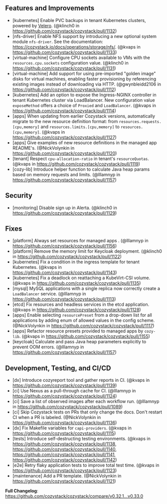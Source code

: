 ## Features and Improvements

* [kubernetes] Enable PVC backups in tenant Kubernetes clusters, powered by [Velero](https://velero.io/). (@klinch0 in https://github.com/cozystack/cozystack/pull/1132)
* [nfs-driver] Enable NFS support by introducing a new optional system module `nfs-driver`. See the documentation: https://cozystack.io/docs/operations/storage/nfs/. (@kvaps in https://github.com/cozystack/cozystack/pull/1133)
* [virtual-machine] Configure CPU sockets available to VMs with the `resources.cpu.sockets` configuration value. (@klinch0 in https://github.com/cozystack/cozystack/pull/1131)
* [virtual-machine] Add support for using pre-imported "golden image" disks for virtual machines, enabling faster provisioning by referencing existing images instead of downloading via HTTP. (@gwynbleidd2106 in https://github.com/cozystack/cozystack/pull/1112)
* [kubernetes] Add an option to expose the Ingress-NGINX controller in tenant Kubernetes cluster via LoadBalancer. New configuration value `exposeMethod` offers a choice of `Proxied` and `LoadBalancer`. (@kvaps in https://github.com/cozystack/cozystack/pull/1114)
* [apps] When updating from earlier Cozystack versions, automatically migrate to the new resource definition format: from `resources.requests.[cpu,memory]` and `resources.limits.[cpu,memory]` to `resources.[cpu,memory]`. (@kvaps in https://github.com/cozystack/cozystack/pull/1127)
* [apps] Give examples of new resource definitions in the managed app README's. (@NickVolynkin in https://github.com/cozystack/cozystack/pull/1120)
* [tenant] Respect `cpu-allocation-ratio` in tenant's `resourceQuotas`.(@kvaps in https://github.com/cozystack/cozystack/pull/1119)
* [cozy-lib] Introduce helper function to calculate Java heap params based on memory requests and limits. (@lllamnyp in https://github.com/cozystack/cozystack/pull/1157)

## Security

* [monitoring] Disable sign up in Alerta. (@klinch0 in https://github.com/cozystack/cozystack/pull/1129)

## Fixes

* [platform] Always set resources for managed apps . (@lllamnyp in https://github.com/cozystack/cozystack/pull/1156)
* [platform] Remove the memory limit for Keycloak deployment. (@klinch0 in https://github.com/cozystack/cozystack/pull/1122)
* [kubernetes] Fix a condition in the ingress template for tenant Kubernetes. (@kvaps in https://github.com/cozystack/cozystack/pull/1143)
* [kubernetes] Fix a deadlock on reattaching a KubeVirt-CSI volume. (@kvaps in https://github.com/cozystack/cozystack/pull/1135)
* [mysql] MySQL applications with a single replica now correctly create a `LoadBalancer` service. (@lllamnyp in https://github.com/cozystack/cozystack/pull/1113)
* [etcd] Fix resources and headless services in the etcd application. (@kvaps in https://github.com/cozystack/cozystack/pull/1128)
* [apps] Enable selecting `resourcePreset` from a drop-down list for all applications by adding enum of allowed values in the config scheme. (@NickVolynkin in https://github.com/cozystack/cozystack/pull/1117)
* [apps] Refactor resource presets provided to managed apps by `cozy-lib`. (@kvaps in https://github.com/cozystack/cozystack/pull/1155)
* [keycloak] Calculate and pass Java heap parameters explicitly to prevent OOM errors. (@lllamnyp in https://github.com/cozystack/cozystack/pull/1157)


## Development, Testing, and CI/CD

* [dx] Introduce cozyreport tool and gather reports in CI. (@kvaps in https://github.com/cozystack/cozystack/pull/1139)
* [ci] Use Nexus as a pull-through cache for CI. (@lllamnyp in https://github.com/cozystack/cozystack/pull/1124)
* [ci] Save a list of observed images after each workflow run. (@lllamnyp in https://github.com/cozystack/cozystack/pull/1089)
* [ci] Skip Cozystack tests on PRs that only change the docs. Don't restart CI when a PR is labeled. (@NickVolynkin in https://github.com/cozystack/cozystack/pull/1136)
* [dx] Fix Makefile variables for `capi-providers`. (@kvaps in https://github.com/cozystack/cozystack/pull/1115)
* [tests] Introduce self-destructing testing environments. (@kvaps in https://github.com/cozystack/cozystack/pull/1138, https://github.com/cozystack/cozystack/pull/1140, https://github.com/cozystack/cozystack/pull/1141, https://github.com/cozystack/cozystack/pull/1142)
* [e2e] Retry flaky application tests to improve total test time. (@kvaps in https://github.com/cozystack/cozystack/pull/1123)
* [maintenance] Add a PR template. (@NickVolynkin in https://github.com/cozystack/cozystack/pull/1121)


**Full Changelog**: https://github.com/cozystack/cozystack/compare/v0.32.1...v0.33.0